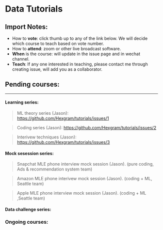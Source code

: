 # Data Tutorials

## Import Notes:

* How to **vote**: click thumb up to any of the link below. We will decide which course to teach based on vote number.
* How to **attend**: zoom or other live broadcast software.
* **When** is the course: will update in the issue page and in wechat channel.
* **Teach**: If any one interested in teaching, please contact me through creating issue, will add you as a collaborator.

## Pending courses:
--------
#### Learning series:

>  ML theory series (Jason): https://github.com/Hexgram/tutorials/issues/1

>  Coding series (Jason): https://github.com/Hexgram/tutorials/issues/2

>  Interivew techniques (Jason): https://github.com/Hexgram/tutorials/issues/3

#### Mock sesession series:

>  Snapchat MLE phone interview mock session (Jason). (pure coding, Ads & recommendation system team)

>  Amazon MLE phone interivew mock session (Jason). (coding + ML, Seattle team)

>  Apple MLE phone interview mock session (Jason). (coding + ML ,Seattle team)

#### Data challenge series:



### Ongoing courses:

